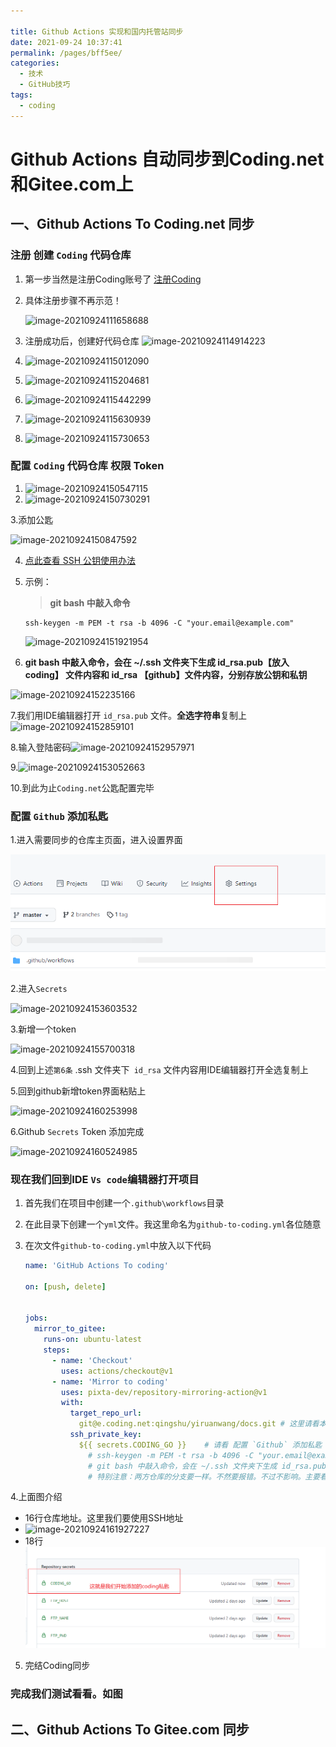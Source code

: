 ```yaml
---

title: Github Actions 实现和国内托管站同步
date: 2021-09-24 10:37:41
permalink: /pages/bff5ee/
categories:
  - 技术
  - GitHub技巧
tags:
  - coding
---
```

# Github Actions 自动同步到Coding.net和Gitee.com上

## 一、Github Actions To Coding.net 同步

### 注册 创建 `Coding` 代码仓库

1. 第一步当然是注册Coding账号了 [注册Coding](http://www.coding.net/)

2. 具体注册步骤不再示范！

   ![image-20210924111658688](https://githubs1.zhizhu.video/images/202109241117426.png)

3. 注册成功后，创建好代码仓库
   ![image-20210924114914223](https://githubs1.zhizhu.video/images/202109241149615.png)

4. ![image-20210924115012090](https://githubs1.zhizhu.video/images/202109241150525.png)

5. ![image-20210924115204681](https://githubs1.zhizhu.video/images/202109241152775.png)

6. ![image-20210924115442299](https://githubs1.zhizhu.video/images/202109241154413.png)

7. ![image-20210924115630939](https://githubs1.zhizhu.video/images/202109241156838.png)

8. ![image-20210924115730653](https://githubs1.zhizhu.video/images/202109241157043.png)

### 配置 `Coding` 代码仓库 权限 Token

1. ![image-20210924150547115](https://githubs1.zhizhu.video/images/202109241505932.png)
2. ![image-20210924150730291](https://githubs1.zhizhu.video/images/image-20210924150730291.png)

3.添加公匙

![image-20210924150847592](https://githubs1.zhizhu.video/images/image-20210924150847592.png)

4. [点此查看 SSH 公钥使用办法](https://help.coding.net/docs/project/features/ssh.html)

5. 示例：

   >   **git bash 中敲入命令** 

   ```sell
   ssh-keygen -m PEM -t rsa -b 4096 -C "your.email@example.com"
   ```

   ![image-20210924151921954](https://githubs1.zhizhu.video/images/image-20210924151921954.png)

6. **git bash 中敲入命令，会在 ~/.ssh 文件夹下生成 id_rsa.pub【放入coding】 文件内容和 id_rsa 【github】文件内容，分别存放公钥和私钥**

![image-20210924152235166](https://githubs1.zhizhu.video/images/image-20210924152235166.png)



7.我们用IDE编辑器打开 ` id_rsa.pub ` 文件。**全选字符串**复制上![image-20210924152859101](https://githubs1.zhizhu.video/images/image-20210924152859101.png)

8.输入登陆密码![image-20210924152957971](https://githubs1.zhizhu.video/images/image-20210924152957971.png)



9.![image-20210924153052663](https://githubs1.zhizhu.video/images/image-20210924153052663.png)

10.到此为止`Coding.net`公匙配置完毕

### 配置 `Github` 添加私匙

1.进入需要同步的仓库主页面，进入设置界面

![image-20210924153505544](../../.vuepress/public/images/image-20210924153505544.png)

2.进入`Secrets`

![image-20210924153603532](https://githubs1.zhizhu.video/images/image-20210924153603532.png)

3.新增一个token

![image-20210924155700318](https://githubs1.zhizhu.video/images/image-20210924155700318.png)

4.回到上述`第6条` .ssh 文件夹下` id_rsa` 文件内容用IDE编辑器打开全选复制上

5.回到github新增token界面粘贴上

![image-20210924160253998](https://githubs1.zhizhu.video/images/image-20210924160253998.png)



6.Github `Secrets` Token 添加完成

![image-20210924160524985](https://githubs1.zhizhu.video/images/image-20210924160524985.png)



### 现在我们回到IDE `Vs code`编辑器打开项目

1. 首先我们在项目中创建一个`.github\workflows`目录

2. 在此目录下创建一个`yml`文件。我这里命名为`github-to-coding.yml`各位随意

3. 在次文件`github-to-coding.yml`中放入以下代码

   ``` yaml
   name: 'GitHub Actions To coding'
   
   on: [push, delete]
   
   
   jobs:
     mirror_to_gitee:
       runs-on: ubuntu-latest
       steps:
         - name: 'Checkout'
           uses: actions/checkout@v1
         - name: 'Mirror to coding'
           uses: pixta-dev/repository-mirroring-action@v1
           with:
             target_repo_url:
               git@e.coding.net:qingshu/yiruanwang/docs.git # 这里请看本例第4小节
             ssh_private_key:
               ${{ secrets.CODING_GO }}    # 请看 配置 `Github` 添加私匙        
                 # ssh-keygen -m PEM -t rsa -b 4096 -C "your.email@example.com"
                 # git bash 中敲入命令，会在 ~/.ssh 文件夹下生成 id_rsa.pub【放入coding】 文件内容和 id_rsa 【github】文件内容，分别存放公钥和私钥
                 # 特别注意：两方仓库的分支要一样。不然要报错。不过不影响。主要看着烦！  
   ```

4.上面图介绍

- 16行仓库地址。这里我们要使用SSH地址
- ![image-20210924161927227](https://githubs1.zhizhu.video/images/image-20210924161927227.png)
- 18行![image-20210924160524985](../../.vuepress/public/images/image-20210924160524985-16324716481591.png)

5. 完结Coding同步

### 完成我们测试看看。如图



## 二、Github Actions To Gitee.com 同步


